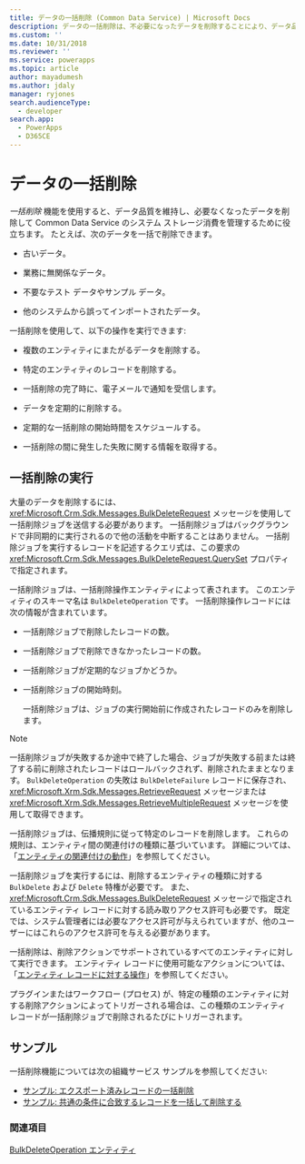 ```yaml
---
title: データの一括削除 (Common Data Service) | Microsoft Docs
description: データの一括削除は、不必要になったデータを削除することにより、データ品質の維持およびシステム ストレージの消費管理を支援します。
ms.custom: ''
ms.date: 10/31/2018
ms.reviewer: ''
ms.service: powerapps
ms.topic: article
author: mayadumesh
ms.author: jdaly
manager: ryjones
search.audienceType:
  - developer
search.app:
  - PowerApps
  - D365CE
---
```

# <a name="delete-data-in-bulk"></a>データの一括削除

*一括削除* 機能を使用すると、データ品質を維持し、必要なくなったデータを削除して Common Data Service のシステム ストレージ消費を管理するために役立ちます。 たとえば、次のデータを一括で削除できます。  
  
- 古いデータ。  
  
- 業務に無関係なデータ。  
  
- 不要なテスト データやサンプル データ。  
  
- 他のシステムから誤ってインポートされたデータ。  
  
一括削除を使用して、以下の操作を実行できます:  
  
- 複数のエンティティにまたがるデータを削除する。  
  
- 特定のエンティティのレコードを削除する。  
  
- 一括削除の完了時に、電子メールで通知を受信します。  
  
- データを定期的に削除する。  
  
- 定期的な一括削除の開始時間をスケジュールする。  
  
- 一括削除の間に発生した失敗に関する情報を取得する。  
  
## <a name="run-bulk-delete"></a>一括削除の実行

大量のデータを削除するには、<xref:Microsoft.Crm.Sdk.Messages.BulkDeleteRequest> メッセージを使用して一括削除ジョブを送信する必要があります。 一括削除ジョブはバックグラウンドで非同期的に実行されるので他の活動を中断することはありません。 一括削除ジョブを実行するレコードを記述するクエリ式は、この要求の <xref:Microsoft.Crm.Sdk.Messages.BulkDeleteRequest.QuerySet> プロパティで指定されます。  
  
 一括削除ジョブは、一括削除操作エンティティによって表されます。 このエンティティのスキーマ名は `BulkDeleteOperation` です。 一括削除操作レコードには次の情報が含まれています。  
  
- 一括削除ジョブで削除したレコードの数。  
  
- 一括削除ジョブで削除できなかったレコードの数。  
  
- 一括削除ジョブが定期的なジョブかどうか。  
  
- 一括削除ジョブの開始時刻。  
  
  一括削除ジョブは、ジョブの実行開始前に作成されたレコードのみを削除します。  
  
> [!NOTE]
>  一括削除ジョブが失敗するか途中で終了した場合、ジョブが失敗する前または終了する前に削除されたレコードはロールバックされず、削除されたままとなります。 `BulkDeleteOperation` の失敗は `BulkDeleteFailure` レコードに保存され、<xref:Microsoft.Xrm.Sdk.Messages.RetrieveRequest> メッセージまたは <xref:Microsoft.Xrm.Sdk.Messages.RetrieveMultipleRequest> メッセージを使用して取得できます。  
  
 一括削除ジョブは、伝播規則に従って特定のレコードを削除します。 これらの規則は、エンティティ間の関連付けの種類に基づいています。 詳細については、「[エンティティの関連付けの動作](/dynamics365/customer-engagement/developer/entity-relationship-behavior)」を参照してください。  
  
 一括削除ジョブを実行するには、削除するエンティティの種類に対する `BulkDelete` および `Delete` 特権が必要です。 また、<xref:Microsoft.Crm.Sdk.Messages.BulkDeleteRequest> メッセージで指定されているエンティティ レコードに対する読み取りアクセス許可も必要です。 既定では、システム管理者には必要なアクセス許可が与えられていますが、他のユーザーにはこれらのアクセス許可を与える必要があります。  
  
 一括削除は、削除アクションでサポートされているすべてのエンティティに対して実行できます。 エンティティ レコードに使用可能なアクションについては、「[エンティティ レコードに対する操作](/dynamics365/customer-engagement/developer/introduction-entities#ActionsOnEntityRecords)」を参照してください。  
  
 プラグインまたはワークフロー (プロセス) が、特定の種類のエンティティに対する削除アクションによってトリガーされる場合は、この種類のエンティティ レコードが一括削除ジョブで削除されるたびにトリガーされます。  
  
## <a name="samples"></a>サンプル

一括削除機能については次の組織サービス サンプルを参照してください:

- [サンプル: エクスポート済みレコードの一括削除](org-service/samples/bulk-delete-exported-records.md)   
- [サンプル: 共通の条件に合致するレコードを一括して削除する](org-service/samples/bulk-delete-records-match-common-criteria.md)

### <a name="see-also"></a>関連項目

[BulkDeleteOperation エンティティ](reference/entities/bulkdeleteoperation.md)